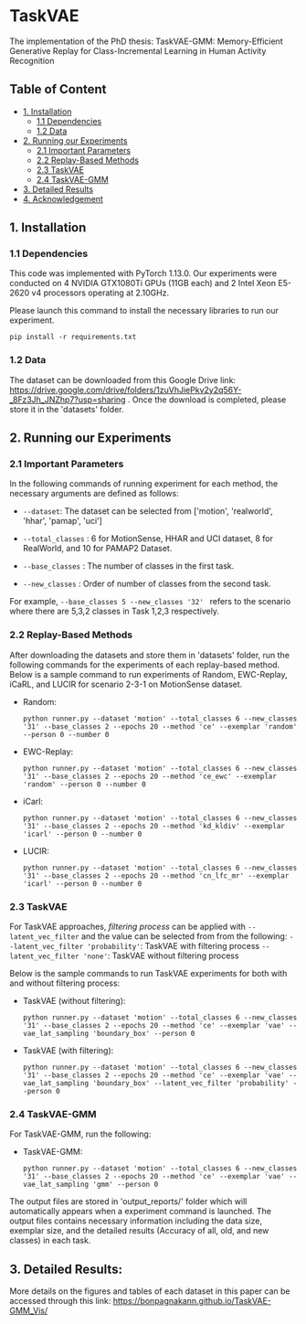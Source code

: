 # TaskVAE
The implementation of the PhD thesis: TaskVAE-GMM: Memory-Efficient Generative Replay for Class-Incremental Learning in Human Activity Recognition

## Table of Content
* [1. Installation](#1-installation)
  * [1.1 Dependencies](#11-dependencies)
  * [1.2 Data](#12-data)
* [2. Running our Experiments](#2-Running-our-Experiments)
  * [2.1 Important Parameters](#21-Important-Parameters)
  * [2.2 Replay-Based Methods](#22-Replay-Based-Methods)
  * [2.3 TaskVAE](#23-TaskVAE)
  * [2.4 TaskVAE-GMM](#23-TaskVAE-GMM)
* [3. Detailed Results](#3-Detailed-Results)
* [4. Acknowledgement](#4-Acknowledgement)

## 1. Installation

### 1.1 Dependencies
This code was implemented with PyTorch 1.13.0. Our experiments were conducted on 4 NVIDIA GTX1080Ti GPUs (11GB each) and 2 Intel Xeon E5-2620 v4 processors operating at 2.10GHz. 

Please launch this command to install the necessary libraries to run our experiment.

```
pip install -r requirements.txt
```

### 1.2 Data

The dataset can be downloaded from this Google Drive link: https://drive.google.com/drive/folders/1zuVhJiePkv2y2q56Y-_8Fz3Jh_JNZhp7?usp=sharing . Once the download is completed, please store it in the 'datasets' folder.

## 2. Running our Experiments
### 2.1 Important Parameters

In the following commands of running experiment for each method, the necessary arguments are defined as follows:
- ```--dataset```: The dataset can be selected from ['motion', 'realworld', 'hhar', 'pamap', 'uci']

- ```--total_classes``` : 6 for MotionSense, HHAR and UCI dataset, 8 for RealWorld, and 10 for PAMAP2 Dataset.

- ```--base_classes``` : The number of classes in the first task.

- ```--new_classes``` : Order of number of classes from the second task. 

For example, ```--base_classes 5 --new_classes '32' ``` refers to the scenario where there are 5,3,2 classes in Task 1,2,3 respectively. 

### 2.2 Replay-Based Methods
After downloading the datasets and store them in 'datasets' folder, run the following commands for the experiments of each replay-based method. Below is a sample command to run experiments of Random, EWC-Replay, iCaRL, and LUCIR for scenario 2-3-1 on MotionSense dataset. 

- Random:
  ```
  python runner.py --dataset 'motion' --total_classes 6 --new_classes '31' --base_classes 2 --epochs 20 --method 'ce' --exemplar 'random' --person 0 --number 0
  ```
- EWC-Replay:
  ```
  python runner.py --dataset 'motion' --total_classes 6 --new_classes '31' --base_classes 2 --epochs 20 --method 'ce_ewc' --exemplar 'random' --person 0 --number 0
  ```
- iCarl:
  ```
  python runner.py --dataset 'motion' --total_classes 6 --new_classes '31' --base_classes 2 --epochs 20 --method 'kd_kldiv' --exemplar 'icarl' --person 0 --number 0
  ```
- LUCIR:
  ```
  python runner.py --dataset 'motion' --total_classes 6 --new_classes '31' --base_classes 2 --epochs 20 --method 'cn_lfc_mr' --exemplar 'icarl' --person 0 --number 0
  ```

### 2.3 TaskVAE
For TaskVAE approaches, *filtering process* can be applied with ```--latent_vec_filter``` and the value can be selected from from the following: 
```--latent_vec_filter 'probability'```: TaskVAE with filtering process
```--latent_vec_filter 'none'```: TaskVAE without filtering process

Below is the sample commands to run TaskVAE experiments for both with and without filtering process:

- TaskVAE (without filtering):
  ```
  python runner.py --dataset 'motion' --total_classes 6 --new_classes '31' --base_classes 2 --epochs 20 --method 'ce' --exemplar 'vae' --vae_lat_sampling 'boundary_box' --person 0
  ```
- TaskVAE (with filtering):
  ```
  python runner.py --dataset 'motion' --total_classes 6 --new_classes '31' --base_classes 2 --epochs 20 --method 'ce' --exemplar 'vae' --vae_lat_sampling 'boundary_box' --latent_vec_filter 'probability' --person 0
  ```
### 2.4 TaskVAE-GMM
For TaskVAE-GMM, run the following:

- TaskVAE-GMM:
  ```
  python runner.py --dataset 'motion' --total_classes 6 --new_classes '31' --base_classes 2 --epochs 20 --method 'ce' --exemplar 'vae' --vae_lat_sampling 'gmm' --person 0

The output files are stored in 'output_reports/' folder which will automatically appears when a experiment command is launched. The output files contains necessary information including the data size, exemplar size, and the detailed results (Accuracy of all, old, and new classes) in each task. 
 
## 3. Detailed Results:
More details on the figures and tables of each dataset in this paper can be accessed through this link: https://bonpagnakann.github.io/TaskVAE-GMM_Vis/
